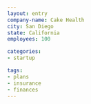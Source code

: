 ```yaml
---
layout: entry
company-name: Cake Health
city: San Diego
state: California
employees: 100

categories:
- startup

tags: 
- plans
- insurance
- finances
---
```

